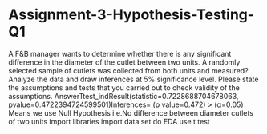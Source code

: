 # Assignment-3-Hypothesis-Testing-Q1
 A F&amp;B manager wants to determine whether there is any significant difference in the diameter of the cutlet between two units. A randomly selected sample of cutlets was collected from both units and measured? Analyze the data and draw inferences at 5% significance level. Please state the assumptions and tests that you carried out to check validity of the assumptions.
AnswerTtest_indResult(statistic=0.7228688704678063, pvalue=0.4722394724599501)Inferences= (p value=0.472) > (α=0.05) Means we use Null Hypothesis i.e.No difference between diameter cutlets of two units
import libraries
import data set
do EDA
use t test
